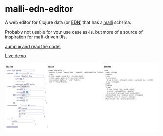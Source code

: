 # malli-edn-editor

A web editor for Clojure data (or [EDN](https://github.com/edn-format/edn))
that has a [malli](https://github.com/metosin/malli) schema.

Probably not usable for your use case as-is, but more of a source of
inspiration for malli-driven UIs.

[Jump in and read the code!](./src/editor.cljs)

[Live demo](https://opqdonut.github.io/malli-edn-editor/)

![Screenshot](./screenshot.png)
